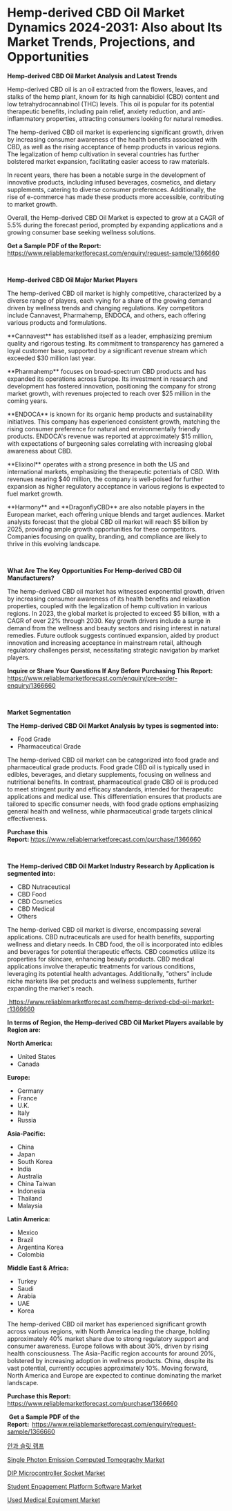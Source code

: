 <p><h1>Hemp-derived CBD Oil Market Dynamics 2024-2031: Also about Its Market Trends, Projections, and Opportunities</h1></p><p><strong>Hemp-derived CBD Oil Market Analysis and Latest Trends</strong></p>
<p><p>Hemp-derived CBD oil is an oil extracted from the flowers, leaves, and stalks of the hemp plant, known for its high cannabidiol (CBD) content and low tetrahydrocannabinol (THC) levels. This oil is popular for its potential therapeutic benefits, including pain relief, anxiety reduction, and anti-inflammatory properties, attracting consumers looking for natural remedies.</p><p>The hemp-derived CBD oil market is experiencing significant growth, driven by increasing consumer awareness of the health benefits associated with CBD, as well as the rising acceptance of hemp products in various regions. The legalization of hemp cultivation in several countries has further bolstered market expansion, facilitating easier access to raw materials. </p><p>In recent years, there has been a notable surge in the development of innovative products, including infused beverages, cosmetics, and dietary supplements, catering to diverse consumer preferences. Additionally, the rise of e-commerce has made these products more accessible, contributing to market growth.</p><p>Overall, the Hemp-derived CBD Oil Market is expected to grow at a CAGR of 5.5% during the forecast period, prompted by expanding applications and a growing consumer base seeking wellness solutions.</p></p>
<p><strong>Get a Sample PDF of the Report:&nbsp;</strong> <a href="https://www.reliablemarketforecast.com/enquiry/request-sample/1366660?utm_campaign=1840&utm_medium=2&utm_source=Github&utm_content=ia&utm_term=06122024&utm_id=hemp-derived-cbd-oil">https://www.reliablemarketforecast.com/enquiry/request-sample/1366660</a></p>
<p>&nbsp;</p>
<p><strong>Hemp-derived CBD Oil Major Market Players</strong></p>
<p><p>The hemp-derived CBD oil market is highly competitive, characterized by a diverse range of players, each vying for a share of the growing demand driven by wellness trends and changing regulations. Key competitors include Cannavest, Pharmahemp, ENDOCA, and others, each offering various products and formulations.</p><p>**Cannavest** has established itself as a leader, emphasizing premium quality and rigorous testing. Its commitment to transparency has garnered a loyal customer base, supported by a significant revenue stream which exceeded $30 million last year.</p><p>**Pharmahemp** focuses on broad-spectrum CBD products and has expanded its operations across Europe. Its investment in research and development has fostered innovation, positioning the company for strong market growth, with revenues projected to reach over $25 million in the coming years.</p><p>**ENDOCA** is known for its organic hemp products and sustainability initiatives. This company has experienced consistent growth, matching the rising consumer preference for natural and environmentally friendly products. ENDOCA's revenue was reported at approximately $15 million, with expectations of burgeoning sales correlating with increasing global awareness about CBD.</p><p>**Elixinol** operates with a strong presence in both the US and international markets, emphasizing the therapeutic potentials of CBD. With revenues nearing $40 million, the company is well-poised for further expansion as higher regulatory acceptance in various regions is expected to fuel market growth.</p><p>**Harmony** and **DragonflyCBD** are also notable players in the European market, each offering unique blends and target audiences. Market analysts forecast that the global CBD oil market will reach $5 billion by 2025, providing ample growth opportunities for these competitors. Companies focusing on quality, branding, and compliance are likely to thrive in this evolving landscape.</p></p>
<p>&nbsp;</p>
<p><strong>What Are The Key Opportunities For Hemp-derived CBD Oil Manufacturers?</strong></p>
<p><p>The hemp-derived CBD oil market has witnessed exponential growth, driven by increasing consumer awareness of its health benefits and relaxation properties, coupled with the legalization of hemp cultivation in various regions. In 2023, the global market is projected to exceed $5 billion, with a CAGR of over 22% through 2030. Key growth drivers include a surge in demand from the wellness and beauty sectors and rising interest in natural remedies. Future outlook suggests continued expansion, aided by product innovation and increasing acceptance in mainstream retail, although regulatory challenges persist, necessitating strategic navigation by market players.</p></p>
<p><strong>Inquire or Share Your Questions If Any Before Purchasing This Report:</strong> <a href="https://www.reliablemarketforecast.com/enquiry/pre-order-enquiry/1366660?utm_campaign=1840&utm_medium=2&utm_source=Github&utm_content=ia&utm_term=06122024&utm_id=hemp-derived-cbd-oil">https://www.reliablemarketforecast.com/enquiry/pre-order-enquiry/1366660</a></p>
<p>&nbsp;</p>
<p><strong>Market Segmentation</strong></p>
<p><strong>The Hemp-derived CBD Oil Market Analysis by types is segmented into:</strong></p>
<p><ul><li>Food Grade</li><li>Pharmaceutical Grade</li></ul></p>
<p><p>The hemp-derived CBD oil market can be categorized into food grade and pharmaceutical grade products. Food grade CBD oil is typically used in edibles, beverages, and dietary supplements, focusing on wellness and nutritional benefits. In contrast, pharmaceutical grade CBD oil is produced to meet stringent purity and efficacy standards, intended for therapeutic applications and medical use. This differentiation ensures that products are tailored to specific consumer needs, with food grade options emphasizing general health and wellness, while pharmaceutical grade targets clinical effectiveness.</p></p>
<p><strong>Purchase this Report:&nbsp;</strong><a href="https://www.reliablemarketforecast.com/purchase/1366660?utm_campaign=1840&utm_medium=2&utm_source=Github&utm_content=ia&utm_term=06122024&utm_id=hemp-derived-cbd-oil">https://www.reliablemarketforecast.com/purchase/1366660</a></p>
<p>&nbsp;</p>
<p><strong>The Hemp-derived CBD Oil Market Industry Research by Application is segmented into:</strong></p>
<p><ul><li>CBD Nutraceutical</li><li>CBD Food</li><li>CBD Cosmetics</li><li>CBD Medical</li><li>Others</li></ul></p>
<p><p>The hemp-derived CBD oil market is diverse, encompassing several applications. CBD nutraceuticals are used for health benefits, supporting wellness and dietary needs. In CBD food, the oil is incorporated into edibles and beverages for potential therapeutic effects. CBD cosmetics utilize its properties for skincare, enhancing beauty products. CBD medical applications involve therapeutic treatments for various conditions, leveraging its potential health advantages. Additionally, "others" include niche markets like pet products and wellness supplements, further expanding the market's reach.</p></p>
<p><a href="https://www.reliablemarketforecast.com/hemp-derived-cbd-oil-market-r1366660?utm_campaign=1840&utm_medium=2&utm_source=Github&utm_content=ia&utm_term=06122024&utm_id=hemp-derived-cbd-oil">&nbsp;https://www.reliablemarketforecast.com/hemp-derived-cbd-oil-market-r1366660</a></p>
<p><strong>In terms of Region, the Hemp-derived CBD Oil Market Players available by Region are:</strong></p>
<p>
    <p> <strong> North America: </strong>
        <ul>
            <li>United States</li>
            <li>Canada</li>
        </ul>
        </p> 
    <p> <strong> Europe: </strong>
        <ul>
            <li>Germany</li>
            <li>France</li>
            <li>U.K.</li>
            <li>Italy</li>
            <li>Russia</li>
        </ul>
        </p> 
    <p> <strong> Asia-Pacific: </strong>
        <ul>
            <li>China</li>
            <li>Japan</li>
            <li>South Korea</li>
            <li>India</li>
            <li>Australia</li>
            <li>China Taiwan</li>
            <li>Indonesia</li>
            <li>Thailand</li>
            <li>Malaysia</li>
        </ul>
        </p> 
    <p> <strong> Latin America: </strong>
        <ul>
            <li>Mexico</li>
            <li>Brazil</li>
            <li>Argentina Korea</li>
            <li>Colombia</li>
        </ul>
        </p> 
    <p> <strong> Middle East & Africa: </strong>
        <ul>
            <li>Turkey</li>
            <li>Saudi</li>
            <li>Arabia</li>
            <li>UAE</li>
            <li>Korea</li>
        </ul>
    </p>
    </p>
<p><p>The hemp-derived CBD oil market has experienced significant growth across various regions, with North America leading the charge, holding approximately 40% market share due to strong regulatory support and consumer awareness. Europe follows with about 30%, driven by rising health consciousness. The Asia-Pacific region accounts for around 20%, bolstered by increasing adoption in wellness products. China, despite its vast potential, currently occupies approximately 10%. Moving forward, North America and Europe are expected to continue dominating the market landscape.</p></p>
<p><strong>Purchase this Report: </strong><a href="https://www.reliablemarketforecast.com/purchase/1366660?utm_campaign=1840&utm_medium=2&utm_source=Github&utm_content=ia&utm_term=06122024&utm_id=hemp-derived-cbd-oil">https://www.reliablemarketforecast.com/purchase/1366660</a></p>
<p>&nbsp;<strong>Get a Sample PDF of the Report:&nbsp;&nbsp;</strong><a href="https://www.reliablemarketforecast.com/enquiry/request-sample/1366660?utm_campaign=1840&utm_medium=2&utm_source=Github&utm_content=ia&utm_term=06122024&utm_id=hemp-derived-cbd-oil">https://www.reliablemarketforecast.com/enquiry/request-sample/1366660</a></p>
<p><strong></strong></p>
<p><p><a href="https://github.com/laholand/Market-Research-Report-List-6/blob/main/716135127281.md?utm_campaign=1840&utm_medium=2&utm_source=Github&utm_content=ia&utm_term=06122024&utm_id=hemp-derived-cbd-oil">안과 슬릿 램프</a></p><p><a href="https://www.linkedin.com/pulse/single-photon-emission-computed-tomography-market-size-forecast-qedff?utm_campaign=1840&utm_medium=2&utm_source=Github&utm_content=ia&utm_term=06122024&utm_id=hemp-derived-cbd-oil">Single Photon Emission Computed Tomography Market</a></p><p><a href="https://issuu.com/reportprime-2/docs/dip-microcontroller-socket-market-size-2030.pptx?utm_campaign=1840&utm_medium=2&utm_source=Github&utm_content=ia&utm_term=06122024&utm_id=hemp-derived-cbd-oil">DIP Microcontroller Socket Market</a></p><p><a href="https://issuu.com/reportprime-2/docs/student-engagement-platform-software-market-size-2?utm_campaign=1840&utm_medium=2&utm_source=Github&utm_content=ia&utm_term=06122024&utm_id=hemp-derived-cbd-oil">Student Engagement Platform Software Market</a></p><p><a href="https://www.linkedin.com/pulse/strategic-market-outlook-used-medical-equipment-key-drivers-mvrdc?utm_campaign=1840&utm_medium=2&utm_source=Github&utm_content=ia&utm_term=06122024&utm_id=hemp-derived-cbd-oil">Used Medical Equipment Market</a></p></p>